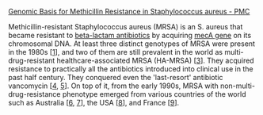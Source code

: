 [Genomic Basis for Methicillin Resistance in Staphylococcus aureus - PMC](https://www.ncbi.nlm.nih.gov/pmc/articles/PMC3780952/)

Methicillin-resistant Staphylococcus aureus (MRSA) is an S. aureus that became resistant to [beta-lactam antibiotics](beta-lactam%20antibiotics.md) by acquiring [mecA gene](mecA%20gene.md) on its chromosomal DNA.
At least three distinct genotypes of MRSA were present in the 1980s [[1](https://www.ncbi.nlm.nih.gov/pmc/articles/PMC3780952/#B1)], and two of them are still prevalent in the world as multi-drug-resistant healthcare-associated MRSA (HA-MRSA) [[3](https://www.ncbi.nlm.nih.gov/pmc/articles/PMC3780952/#B3)]. They acquired resistance to practically all the antibiotics introduced into clinical use in the past half century. They conquered even the 'last-resort' antibiotic vancomycin [[4](https://www.ncbi.nlm.nih.gov/pmc/articles/PMC3780952/#B4), [5](https://www.ncbi.nlm.nih.gov/pmc/articles/PMC3780952/#B5)]. On top of it, from the early 1990s, MRSA with non-multi-drug-resistance phenotype emerged from various countries of the world such as Australia [[6](https://www.ncbi.nlm.nih.gov/pmc/articles/PMC3780952/#B6), [7](https://www.ncbi.nlm.nih.gov/pmc/articles/PMC3780952/#B7)], the USA [[8](https://www.ncbi.nlm.nih.gov/pmc/articles/PMC3780952/#B8)], and France [[9](https://www.ncbi.nlm.nih.gov/pmc/articles/PMC3780952/#B9)].